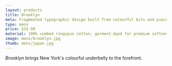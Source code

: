 ```yaml
---
layout: products
title: Brooklyn
meta: Fragmented typographic design built from colourful bits and pieces.
type: mens
price: $15.99
material: 100% combed ringspun cotton; garment-dyed for premium softness and minimal shrinkage.
image: mens/brooklyn.jpg
thumb: mens/japan.jpg
---
```


*Brooklyn* brings New York's colourful underbelly to the forefront.

